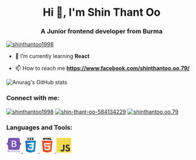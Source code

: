 <h1 align="center">Hi 👋, I'm Shin Thant Oo</h1>
<h3 align="center">A Junior frontend developer from Burma</h3>

<p align="left"> <a href="https://twitter.com/shinthantoo1998" target="blank"><img src="https://img.shields.io/twitter/follow/shinthantoo1998?logo=twitter&style=for-the-badge" alt="shinthantoo1998" /></a> </p>

- 🌱 I’m currently learning **React**

- 📫 How to reach me **https://www.facebook.com/shinthantoo.oo.79/**

![Anurag's GitHub stats](https://github-readme-stats.vercel.app/api?username=MgShinThantOo&show_icons=true&theme=radical)

<h3 align="left">Connect with me:</h3>
<p align="left">
<a href="https://twitter.com/shinthantoo1998" target="blank"><img align="center" src="https://raw.githubusercontent.com/rahuldkjain/github-profile-readme-generator/master/src/images/icons/Social/twitter.svg" alt="shinthantoo1998" height="30" width="40" /></a>
<a href="https://linkedin.com/in/shin-thant-oo-584134229" target="blank"><img align="center" src="https://raw.githubusercontent.com/rahuldkjain/github-profile-readme-generator/master/src/images/icons/Social/linked-in-alt.svg" alt="shin-thant-oo-584134229" height="30" width="40" /></a>
<a href="https://fb.com/shinthantoo.oo.79" target="blank"><img align="center" src="https://raw.githubusercontent.com/rahuldkjain/github-profile-readme-generator/master/src/images/icons/Social/facebook.svg" alt="shinthantoo.oo.79" height="30" width="40" /></a>
</p>

<h3 align="left">Languages and Tools:</h3>
<p align="left"> <a href="https://getbootstrap.com" target="_blank" rel="noreferrer"> <img src="https://raw.githubusercontent.com/devicons/devicon/master/icons/bootstrap/bootstrap-plain-wordmark.svg" alt="bootstrap" width="40" height="40"/> </a> <a href="https://www.w3schools.com/css/" target="_blank" rel="noreferrer"> <img src="https://raw.githubusercontent.com/devicons/devicon/master/icons/css3/css3-original-wordmark.svg" alt="css3" width="40" height="40"/> </a> <a href="https://www.w3.org/html/" target="_blank" rel="noreferrer"> <img src="https://raw.githubusercontent.com/devicons/devicon/master/icons/html5/html5-original-wordmark.svg" alt="html5" width="40" height="40"/> </a> <a href="https://developer.mozilla.org/en-US/docs/Web/JavaScript" target="_blank" rel="noreferrer"> <img src="https://raw.githubusercontent.com/devicons/devicon/master/icons/javascript/javascript-original.svg" alt="javascript" width="40" height="40"/> </a> </p>
